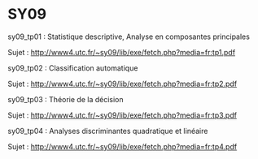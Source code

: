 SY09
====

sy09_tp01 : Statistique descriptive, Analyse en composantes principales

Sujet : http://www4.utc.fr/~sy09/lib/exe/fetch.php?media=fr:tp1.pdf


sy09_tp02 : Classification automatique

Sujet : http://www4.utc.fr/~sy09/lib/exe/fetch.php?media=fr:tp2.pdf


sy09_tp03 : Théorie de la décision

Sujet : http://www4.utc.fr/~sy09/lib/exe/fetch.php?media=fr:tp3.pdf


sy09_tp04 : Analyses discriminantes quadratique et linéaire

Sujet : http://www4.utc.fr/~sy09/lib/exe/fetch.php?media=fr:tp4.pdf
